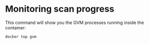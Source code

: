 # Monitoring scan progress

This command will show you the GVM processes running inside the container:

```text
docker top gvm
```

